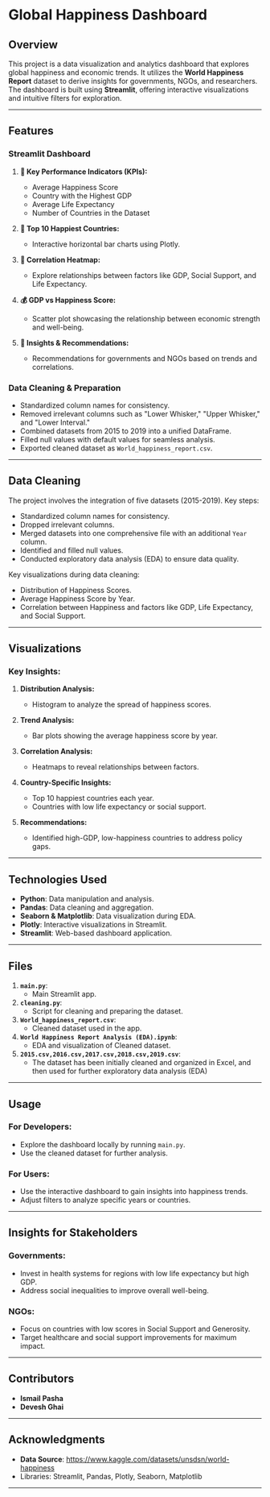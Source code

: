 # Global Happiness Dashboard

## Overview
This project is a data visualization and analytics dashboard that explores global happiness and economic trends. It utilizes the **World Happiness Report** dataset to derive insights for governments, NGOs, and researchers. The dashboard is built using **Streamlit**, offering interactive visualizations and intuitive filters for exploration.

---

## Features
### Streamlit Dashboard
1. **🌟 Key Performance Indicators (KPIs):**
   - Average Happiness Score
   - Country with the Highest GDP
   - Average Life Expectancy
   - Number of Countries in the Dataset

2. **🥇 Top 10 Happiest Countries:**
   - Interactive horizontal bar charts using Plotly.

3. **🔗 Correlation Heatmap:**
   - Explore relationships between factors like GDP, Social Support, and Life Expectancy.

4. **💰 GDP vs Happiness Score:**
   - Scatter plot showcasing the relationship between economic strength and well-being.

5. **🎯 Insights & Recommendations:**
   - Recommendations for governments and NGOs based on trends and correlations.

### Data Cleaning & Preparation
- Standardized column names for consistency.
- Removed irrelevant columns such as "Lower Whisker," "Upper Whisker," and "Lower Interval."
- Combined datasets from 2015 to 2019 into a unified DataFrame.
- Filled null values with default values for seamless analysis.
- Exported cleaned dataset as `World_happiness_report.csv`.

---

## Data Cleaning
The project involves the integration of five datasets (2015-2019). Key steps:
- Standardized column names for consistency.
- Dropped irrelevant columns.
- Merged datasets into one comprehensive file with an additional `Year` column.
- Identified and filled null values.
- Conducted exploratory data analysis (EDA) to ensure data quality.

Key visualizations during data cleaning:
- Distribution of Happiness Scores.
- Average Happiness Score by Year.
- Correlation between Happiness and factors like GDP, Life Expectancy, and Social Support.

---

## Visualizations
### Key Insights:
1. **Distribution Analysis:**
   - Histogram to analyze the spread of happiness scores.

2. **Trend Analysis:**
   - Bar plots showing the average happiness score by year.

3. **Correlation Analysis:**
   - Heatmaps to reveal relationships between factors.

4. **Country-Specific Insights:**
   - Top 10 happiest countries each year.
   - Countries with low life expectancy or social support.

5. **Recommendations:**
   - Identified high-GDP, low-happiness countries to address policy gaps.

---

## Technologies Used
- **Python**: Data manipulation and analysis.
- **Pandas**: Data cleaning and aggregation.
- **Seaborn & Matplotlib**: Data visualization during EDA.
- **Plotly**: Interactive visualizations in Streamlit.
- **Streamlit**: Web-based dashboard application.


---

## Files
1. **`main.py`**:
   - Main Streamlit app.
2. **`cleaning.py`**:
   - Script for cleaning and preparing the dataset.
3. **`World_happiness_report.csv`**:
   - Cleaned dataset used in the app.
4. **`World Happiness Report Analysis (EDA).ipynb`**:
   - EDA and visualization of Cleaned dataset.
5. **`2015.csv,2016.csv,2017.csv,2018.csv,2019.csv`**:
   - The dataset has been initially cleaned and organized in Excel,
     and then used for further exploratory data analysis (EDA)

---

## Usage
### For Developers:
- Explore the dashboard locally by running `main.py`.
- Use the cleaned dataset for further analysis.

### For Users:
- Use the interactive dashboard to gain insights into happiness trends.
- Adjust filters to analyze specific years or countries.

---

## Insights for Stakeholders
### Governments:
- Invest in health systems for regions with low life expectancy but high GDP.
- Address social inequalities to improve overall well-being.

### NGOs:
- Focus on countries with low scores in Social Support and Generosity.
- Target healthcare and social support improvements for maximum impact.

---

## Contributors
- **Ismail Pasha**  
- **Devesh Ghai**

---

## Acknowledgments
- **Data Source**: https://www.kaggle.com/datasets/unsdsn/world-happiness
- Libraries: Streamlit, Pandas, Plotly, Seaborn, Matplotlib

---

